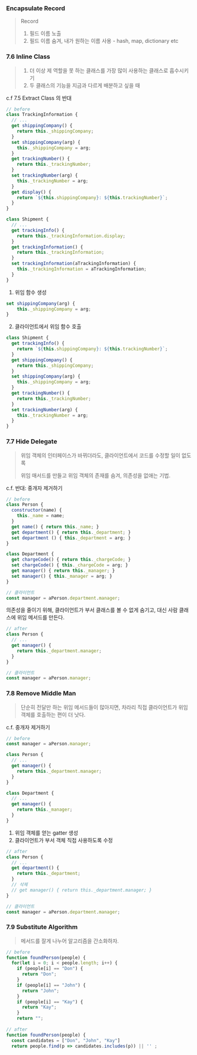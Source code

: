 ### Encapsulate Record

> Record
> 1) 필드 이름 노출
> 2) 필드 이름 숨겨, 내가 원하는 이름 사용 - hash, map, dictionary etc


### 7.6 Inline Class
> 1. 더 이상 제 역할을 못 하는 클래스를 가장 많이 사용하는 클래스로 흡수시키기
> 2. 두 클래스의 기능을 지금과 다르게 배분하고 싶을 때
> 
c.f 7.5 Extract Class 의 반대

```javascript
// before
class TrackingInformation {
  // ...
  get shippingCompany() {
    return this._shippingCompany;
  }
  set shippingCompany(arg) {
    this._shippingCompany = arg;
  }
  get trackingNumber() {
    return this._trackingNumber;
  }
  set trackingNumber(arg) {
    this._trackingNumber = arg;
  }
  get display() {
    return `${this.shippingCompany}: ${this.trackingNumber}`;
  }
}

class Shipment {
  // ...
  get trackingInfo() {
    return this._trackingInformation.display;
  }
  get trackingInformation() {
    return this._trackingInformation;
  }
  set trackingInformation(aTrackingInformation) {
    this._trackingInformation = aTrackingInformation;
  }
}
```

1. 위임 함수 생성
```javascript
set shippingCompany(arg) {
    this._shippingCompany = arg;
}
```
2. 클라이언트에서 위임 함수 호출

```javascript
class Shipment {
  get trackingInfo() {
    return `${this.shippingCompany}: ${this.trackingNumber}`;
  }
  get shippingCompany() {
    return this._shippingCompany;
  }
  set shippingCompany(arg) {
    this._shippingCompany = arg;
  }
  get trackingNumber() {
    return this._trackingNumber;
  }
  set trackingNumber(arg) {
    this._trackingNumber = arg;
  }
}
```


### 7.7 Hide Delegate
> 위임 객체의 인터페이스가 바뀌더라도, 클라이언트에서 코드를 수정할 일이 없도록 
> 
> 위임 매서드를 만들고 위임 객체의 존재를 숨겨, 의존성을 없애는 기법.
> 
c.f. 반대: 중개자 제거하기

```javascript
// before
class Person {
  constructor(name) {
    this._name = name;
  }
  get name() { return this._name; }
  get department() { return this._department; }
  set department () { this._department = arg; }
}

class Department {
  get chargeCode() { return this._chargeCode; }
  set chargeCode() { this._chargeCode = arg; }
  get manager() { return this._manager; }
  set manager() { this._manager = arg; }
}

// 클라이언트
const manager = aPerson.department.manager;
```

의존성을 줄이기 위해,
클라이언트가 부서 클래스를 볼 수 없게 숨기고,
대신 사람 클래스에 위임 메서드를 만든다.

```javascript
// after
class Person {
  // ...
  get manager() {
    return this._department.manager;
  }
}

// 클라이언트
const manager = aPerson.manager;
```


### 7.8 Remove Middle Man
> 단순히 전달만 하는 위임 메서드들이 많아지면, 차라리 직접 클라이언트가 위임 객체를 호출하는 편이 더 낫다.
> 
c.f. 중개자 제거하기

```javascript
// before
const manager = aPerson.manager;

class Person {
  // ...
  get manager() {
    return this._department.manager;
  }
}

class Department {
  // ...
  get manager() {
    return this._manager;
  }
}
```
1. 위임 객체를 얻는 gatter 생성
2. 클라이언트가 부서 객체 직접 사용하도록 수정

```javascript
// after
class Person {
  // ...
  get department() {
    return this._department;
  }
  // 삭제
  // get manager() { return this._department.manager; }
}

// 클라이언트
const manager = aPerson.department.manager;
```

### 7.9 Substitute Algorithm

> 메서드를 잘게 나누어 알고리즘을 간소화하자.
> 

```javascript
// before
function foundPerson(people) {
  for(let i = 0; i < people.length; i++) {
    if (people[i] == "Don") {
      return "Don";
    }
    if (people[i] == "John") {
      return "John";
    }
    if (people[i] == "Kay") {
      return "Kay";
    }
    return "";
    
// after
function foundPerson(people) {
  const candidates = ["Don", "John", "Kay"]
  return people.find(p => candidates.includes(p)) || '' ;
```